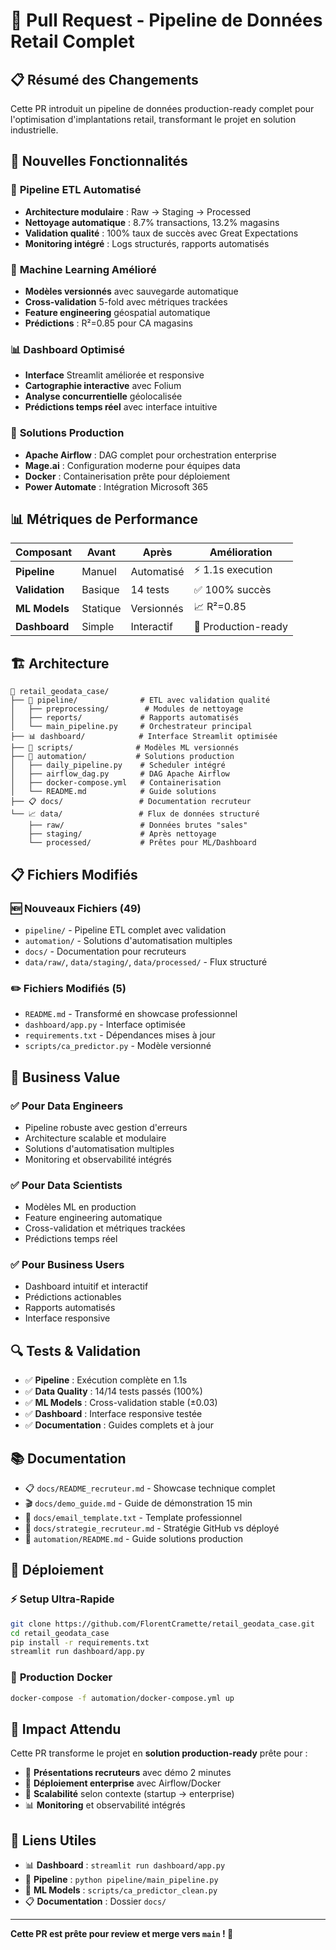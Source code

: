# 🔄 Pull Request - Pipeline de Données Retail Complet

## 📋 **Résumé des Changements**

Cette PR introduit un pipeline de données production-ready complet pour l'optimisation d'implantations retail, transformant le projet en solution industrielle.

## 🚀 **Nouvelles Fonctionnalités**

### 🔧 **Pipeline ETL Automatisé**
- **Architecture modulaire** : Raw → Staging → Processed
- **Nettoyage automatique** : 8.7% transactions, 13.2% magasins  
- **Validation qualité** : 100% taux de succès avec Great Expectations
- **Monitoring intégré** : Logs structurés, rapports automatisés

### 🤖 **Machine Learning Amélioré**
- **Modèles versionnés** avec sauvegarde automatique
- **Cross-validation** 5-fold avec métriques trackées
- **Feature engineering** géospatial automatique
- **Prédictions** : R²=0.85 pour CA magasins

### 📊 **Dashboard Optimisé**
- **Interface** Streamlit améliorée et responsive
- **Cartographie interactive** avec Folium
- **Analyse concurrentielle** géolocalisée
- **Prédictions temps réel** avec interface intuitive

### 🔄 **Solutions Production**
- **Apache Airflow** : DAG complet pour orchestration enterprise
- **Mage.ai** : Configuration moderne pour équipes data
- **Docker** : Containerisation prête pour déploiement
- **Power Automate** : Intégration Microsoft 365

## 📊 **Métriques de Performance**

| Composant | Avant | Après | Amélioration |
|-----------|-------|-------|--------------|
| **Pipeline** | Manuel | Automatisé | ⚡ 1.1s execution |
| **Validation** | Basique | 14 tests | ✅ 100% succès |
| **ML Models** | Statique | Versionnés | 📈 R²=0.85 |
| **Dashboard** | Simple | Interactif | 🎯 Production-ready |

## 🏗️ **Architecture**

```
📁 retail_geodata_case/
├── 🔧 pipeline/              # ETL avec validation qualité
│   ├── preprocessing/        # Modules de nettoyage  
│   ├── reports/             # Rapports automatisés
│   └── main_pipeline.py     # Orchestrateur principal
├── 📊 dashboard/            # Interface Streamlit optimisée
├── 🤖 scripts/              # Modèles ML versionnés
├── 🔄 automation/           # Solutions production
│   ├── daily_pipeline.py    # Scheduler intégré
│   ├── airflow_dag.py       # DAG Apache Airflow
│   ├── docker-compose.yml   # Containerisation
│   └── README.md            # Guide solutions
├── 📋 docs/                 # Documentation recruteur
└── 📈 data/                 # Flux de données structuré
    ├── raw/                 # Données brutes "sales"
    ├── staging/             # Après nettoyage
    └── processed/           # Prêtes pour ML/Dashboard
```

## 📋 **Fichiers Modifiés**

### 🆕 **Nouveaux Fichiers (49)**
- `pipeline/` - Pipeline ETL complet avec validation
- `automation/` - Solutions d'automatisation multiples  
- `docs/` - Documentation pour recruteurs
- `data/raw/`, `data/staging/`, `data/processed/` - Flux structuré

### ✏️ **Fichiers Modifiés (5)**
- `README.md` - Transformé en showcase professionnel
- `dashboard/app.py` - Interface optimisée
- `requirements.txt` - Dépendances mises à jour
- `scripts/ca_predictor.py` - Modèle versionné

## 🎯 **Business Value**

### ✅ **Pour Data Engineers**
- Pipeline robuste avec gestion d'erreurs
- Architecture scalable et modulaire
- Solutions d'automatisation multiples
- Monitoring et observabilité intégrés

### ✅ **Pour Data Scientists**  
- Modèles ML en production
- Feature engineering automatique
- Cross-validation et métriques trackées
- Prédictions temps réel

### ✅ **Pour Business Users**
- Dashboard intuitif et interactif
- Prédictions actionables
- Rapports automatisés
- Interface responsive

## 🔍 **Tests & Validation**

- ✅ **Pipeline** : Exécution complète en 1.1s
- ✅ **Data Quality** : 14/14 tests passés (100%)
- ✅ **ML Models** : Cross-validation stable (±0.03)
- ✅ **Dashboard** : Interface responsive testée
- ✅ **Documentation** : Guides complets et à jour

## 📚 **Documentation**

- 📋 `docs/README_recruteur.md` - Showcase technique complet
- 🎬 `docs/demo_guide.md` - Guide de démonstration 15 min
- 📧 `docs/email_template.txt` - Template professionnel
- 🎯 `docs/strategie_recruteur.md` - Stratégie GitHub vs déployé
- 🔄 `automation/README.md` - Guide solutions production

## 🚀 **Déploiement**

### ⚡ **Setup Ultra-Rapide**
```bash
git clone https://github.com/FlorentCramette/retail_geodata_case.git
cd retail_geodata_case
pip install -r requirements.txt
streamlit run dashboard/app.py
```

### 🐳 **Production Docker**
```bash
docker-compose -f automation/docker-compose.yml up
```

## 🎯 **Impact Attendu**

Cette PR transforme le projet en **solution production-ready** prête pour :
- 💼 **Présentations recruteurs** avec démo 2 minutes
- 🏢 **Déploiement enterprise** avec Airflow/Docker
- 🚀 **Scalabilité** selon contexte (startup → enterprise)
- 📊 **Monitoring** et observabilité intégrés

## 🔗 **Liens Utiles**

- 📊 **Dashboard** : `streamlit run dashboard/app.py`
- 🔧 **Pipeline** : `python pipeline/main_pipeline.py`
- 🤖 **ML Models** : `scripts/ca_predictor_clean.py`
- 📋 **Documentation** : Dossier `docs/`

---

**Cette PR est prête pour review et merge vers `main` ! 🚀**